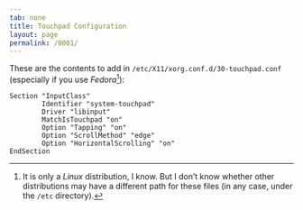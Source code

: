 ```yaml
---
tab: none
title: Touchpad Configuration
layout: page
permalink: /0001/
---
```


These are the contents to add in `/etc/X11/xorg.conf.d/30-touchpad.conf` (especially if you use _Fedora_[^fedora]):

[^fedora]: It is only a _Linux_ distribution, I know. But I don’t know whether other distributions may have a different path for these files (in any case, under the `/etc` directory).

```
Section "InputClass"
        Identifier "system-touchpad"
        Driver "libinput"
        MatchIsTouchpad "on"
        Option "Tapping" "on"
        Option "ScrollMethod" "edge"
        Option "HorizontalScrolling" "on"
EndSection
```
